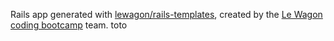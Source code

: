 Rails app generated with [lewagon/rails-templates](https://github.com/lewagon/rails-templates), created by the [Le Wagon coding bootcamp](https://www.lewagon.com) team.
toto
